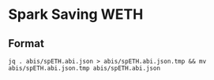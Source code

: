 # Spark Saving WETH

## Format
```
jq . abis/spETH.abi.json > abis/spETH.abi.json.tmp && mv abis/spETH.abi.json.tmp abis/spETH.abi.json
```






